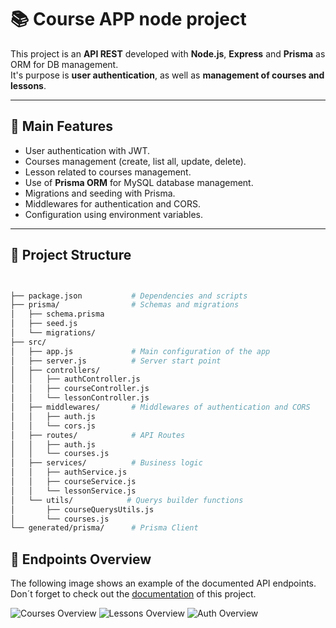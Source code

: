 # 📚 Course APP node project

This project is an **API REST** developed with **Node.js**, **Express** and **Prisma** as ORM for DB management.  
It's purpose is **user authentication**, as well as **management of courses and lessons**.

---

## 🚀 Main Features

- User authentication with JWT.
- Courses management (create, list all, update, delete).
- Lesson related to courses management.
- Use of **Prisma ORM** for MySQL database management.
- Migrations and seeding with Prisma.
- Middlewares for authentication and CORS.
- Configuration using environment variables.

---

## 📂 Project Structure

```bash


├── package.json           # Dependencies and scripts
├── prisma/                # Schemas and migrations 
│   ├── schema.prisma
│   ├── seed.js
│   └── migrations/
├── src/
│   ├── app.js             # Main configuration of the app
│   ├── server.js          # Server start point
│   ├── controllers/       
│   │   ├── authController.js
│   │   ├── courseController.js
│   │   └── lessonController.js
│   ├── middlewares/       # Middlewares of authentication and CORS
│   │   ├── auth.js
│   │   └── cors.js
│   ├── routes/            # API Routes
│   │   ├── auth.js
│   │   └── courses.js
│   ├── services/          # Business logic
│   │   ├── authService.js
│   │   ├── courseService.js
│   │   └── lessonService.js
│   └── utils/            # Querys builder functions
│       ├── courseQuerysUtils.js
│       └── courses.js
└── generated/prisma/      # Prisma Client

```

## 📸 Endpoints Overview

The following image shows an example of the documented API endpoints. Don´t forget to check out the [documentation](https://coursemanagerapp-production.up.railway.app/api-docs/) of this project.

![Courses Overview](https://res.cloudinary.com/donrhclb6/image/upload/v1755907023/Courses_szz8vo.png)
![Lessons Overview](https://res.cloudinary.com/donrhclb6/image/upload/v1755907044/Lessons_flip21.png)
![Auth Overview](https://res.cloudinary.com/donrhclb6/image/upload/v1755907023/Auth_h9buue.png)